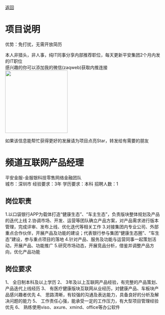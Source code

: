 [返回](../../)

# 项目说明

优势：免打扰，无需开放简历

本人非猎头，非人事，纯IT同事分享内部推荐职位，每天更新平安集团2个月内发的IT职位  
感兴趣的你可以添加我的微信(zaqweb)获取内推连接  
<img src="https://github.com/zaqweb/PA-IT-JOBS/blob/master/WechatICode.jpeg"  height="200" width="200">

如果该信息能帮忙获得更好的发展请为项目点亮Star，转发给有需要的朋友

# 频道互联网产品经理
平安金服-金服银科技零售网络金融团队  
城市：深圳市 经验要求：3年 学历要求：本科  招聘人数：1

## 岗位职责
1.以口袋银行APP为载体打造“健康生态”、“车主生态”，负责版块整体规划及产品的迭代上线
2.协调市场、开发、运营等团队确立产品方案，对产品需求进行版本管理，完成评审、发布上线、优化迭代等相关工作
3.对接集团内专业公司、外部重点合作伙伴，开展产品及功能的建设；代表银行参与集团“健康生态圈”、“车生态”建设，参与重点项目的落地
4.针对产品、服务及功能与运营同事一起策划活动，开展产品、功能推广
5.研究市场动态，开展竞品分析，借鉴并调整产品方向，优化产品功能

## 岗位要求
1、	全日制本科及以上学历
2、	3年及以上互联网产品经验，有完整的产品策划、产品迭代上线经历
3、	有医疗健康版块互联网从业经历，对健康产品、车板块产品感兴趣者优先
4、	思路清晰，有较强的沟通及表达能力，具备良好的分析及解决问题的能力
5、	工作责任心强，能承受一定的工作压力，有大型项目管理经验优先
6、	熟练使用viso、axure、xmind、office等办公软件




